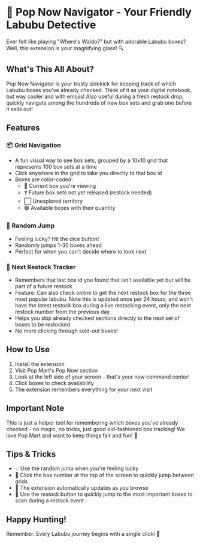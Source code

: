 # 🎁 Pop Now Navigator - Your Friendly Labubu Detective

Ever felt like playing "Where's Waldo?" but with adorable Labubu boxes? Well, this extension is your magnifying glass! 🔍

## What's This All About?

Pop Now Navigator is your trusty sidekick for keeping track of which Labubu boxes you've already checked. Think of it as your digital notebook, but way cooler and with emojis! Also useful during a fresh restock drop, quickly navigate among the hundreds of new box sets and grab one before it sells out!

## Features

### 📦 Grid Navigation
- A fun visual way to see box sets, grouped by a 10x10 grid that represents 100 box sets at a time
- Click anywhere in the grid to take you directly to that box id
- Boxes are color-coded:
  - 🔵 Current box you're viewing
  - ❓ Future box sets not yet released (restock needed)
  - ⬜ Unexplored territory
  - 🟢 Available boxes with their quantity

### 🎲 Random Jump
- Feeling lucky? Hit the dice button!
- Randomly jumps 1-30 boxes ahead
- Perfect for when you can't decide where to look next

### 🎁 Next Restock Tracker
- Remembers that last box id you found that isn't available yet but will be part of a future restock
- Feature: Can also check online to get the next restock box for the three most popular labubu.  Note this is updated once per 24 hours, and won't have the latest restock box during a live restocking event, only the next restock number from the previous day.
- Helps you skip already checked sections directly to the next set of boxes to be restocked
- No more clicking through sold-out boxes!

## How to Use

1. Install the extension
2. Visit Pop Mart's Pop Now section
3. Look at the left side of your screen - that's your new command center!
4. Click boxes to check availability
5. The extension remembers everything for your next visit

## Important Note

This is just a helper tool for remembering which boxes you've already checked - no magic, no tricks, just good old-fashioned box tracking! We love Pop Mart and want to keep things fair and fun! 💖

## Tips & Tricks

- 💡 Use the random jump when you're feeling lucky
- 🎯 Click the box number at the top of the screen to quickly jump between grids
- 🔄 The extension automatically updates as you browse
- 🎁 Use the restock button to quickly jump to the most important boxes to scan during a restock event

## Happy Hunting!

Remember: Every Labubu journey begins with a single click! 🚀
